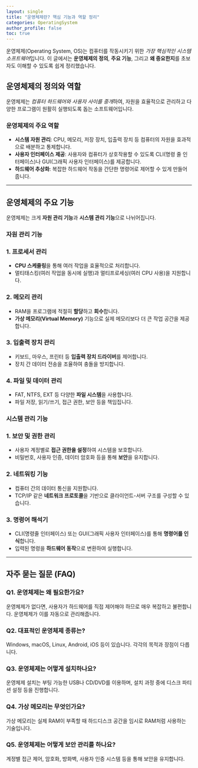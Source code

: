 ```yaml
---
layout: single
title: "운영체제란? 핵심 기능과 역할 정리"
categories: OperatingSystem
author_profile: false
toc: true
---
```


운영체제(Operating System, OS)는 컴퓨터를 작동시키기 위한 *가장 핵심적인 시스템 소프트웨어*입니다. 이 글에서는 **운영체제의 정의**, **주요 기능**, 그리고 **왜 중요한지**를 초보자도 이해할 수 있도록 쉽게 정리했습니다.



## 운영체제의 정의와 역할

운영체제는 *컴퓨터 하드웨어와 사용자 사이를 중개*하여, 자원을 효율적으로 관리하고 다양한 프로그램이 원활히 실행되도록 돕는 소프트웨어입니다.

### 운영체제의 주요 역할

- **시스템 자원 관리**: CPU, 메모리, 저장 장치, 입출력 장치 등 컴퓨터의 자원을 효과적으로 배분하고 통제합니다.
- **사용자 인터페이스 제공**: 사용자와 컴퓨터가 상호작용할 수 있도록 CLI(명령 줄 인터페이스)나 GUI(그래픽 사용자 인터페이스)를 제공합니다.
- **하드웨어 추상화**: 복잡한 하드웨어 작동을 간단한 명령어로 제어할 수 있게 만들어줍니다.

------

## 운영체제의 주요 기능

운영체제는 크게 **자원 관리 기능**과 **시스템 관리 기능**으로 나뉘어집니다.

### 자원 관리 기능

### 1. 프로세서 관리

- **CPU 스케줄링**을 통해 여러 작업을 효율적으로 처리합니다.
- 멀티태스킹(여러 작업을 동시에 실행)과 멀티프로세싱(여러 CPU 사용)을 지원합니다.

### 2. 메모리 관리

- RAM을 프로그램에 적절히 **할당**하고 **회수**합니다.
- **가상 메모리(Virtual Memory)** 기능으로 실제 메모리보다 더 큰 작업 공간을 제공합니다.

### 3. 입출력 장치 관리

- 키보드, 마우스, 프린터 등 **입출력 장치 드라이버**를 제어합니다.
- 장치 간 데이터 전송을 조율하여 충돌을 방지합니다.

### 4. 파일 및 데이터 관리

- FAT, NTFS, EXT 등 다양한 **파일 시스템**을 사용합니다.
- 파일 저장, 읽기/쓰기, 접근 권한, 보안 등을 책임집니다.

### 시스템 관리 기능

### 1. 보안 및 권한 관리

- 사용자 계정별로 **접근 권한을 설정**하여 시스템을 보호합니다.
- 비밀번호, 사용자 인증, 데이터 암호화 등을 통해 **보안**을 유지합니다.

### 2. 네트워킹 기능

- 컴퓨터 간의 데이터 통신을 지원합니다.
- TCP/IP 같은 **네트워크 프로토콜**을 기반으로 클라이언트-서버 구조를 구성할 수 있습니다.

### 3. 명령어 해석기

- CLI(명령줄 인터페이스) 또는 GUI(그래픽 사용자 인터페이스)를 통해 **명령어를 인식**합니다.
- 입력된 명령을 **하드웨어 동작**으로 변환하여 실행합니다.

------

## 자주 묻는 질문 (FAQ)

### Q1. 운영체제는 왜 필요한가요?

운영체제가 없다면, 사용자가 하드웨어를 직접 제어해야 하므로 매우 복잡하고 불편합니다. 운영체제가 이를 자동으로 관리해줍니다.

### Q2. 대표적인 운영체제 종류는?

Windows, macOS, Linux, Android, iOS 등이 있습니다. 각각의 목적과 장점이 다릅니다.

### Q3. 운영체제는 어떻게 설치하나요?

운영체제 설치는 부팅 가능한 USB나 CD/DVD를 이용하며, 설치 과정 중에 디스크 파티션 설정 등을 진행합니다.

### Q4. 가상 메모리는 무엇인가요?

가상 메모리는 실제 RAM이 부족할 때 하드디스크 공간을 임시로 RAM처럼 사용하는 기술입니다.

### Q5. 운영체제는 어떻게 보안 관리를 하나요?

계정별 접근 제어, 암호화, 방화벽, 사용자 인증 시스템 등을 통해 보안을 유지합니다.
